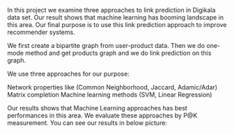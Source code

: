 In this project we examine three approaches to link prediction in Digikala data
set. Our result shows that machine learning has booming landscape in this area. 
Our final purpose is to use this link prediction approach to improve recommender 
systems.

We first create a bipartite graph from user-product data. Then we do one-mode
method and get products graph and we do link prediction on this graph.

We use three approaches for our purpose:

Network properties like (Common Neighborhood, Jaccard, Adamic/Adar)
Matrix completion
Machine learning methods (SVM, Linear Regression) 

Our results shows that Machine Learning approaches has best performances in this
area. We evaluate these approaches by P@K measurement. You can see our results
in below picture: